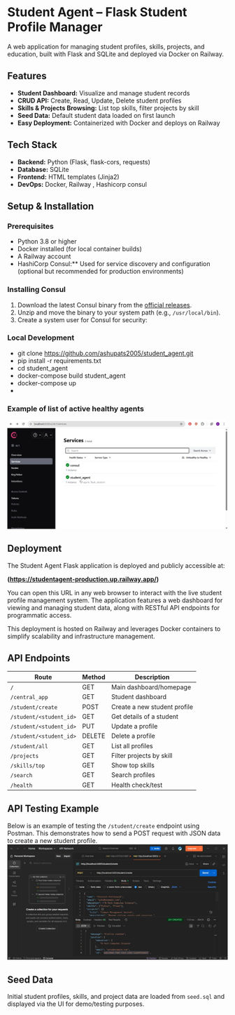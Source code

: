 # Student Agent – Flask Student Profile Manager

A web application for managing student profiles, skills, projects, and education, built with Flask and SQLite and deployed via Docker on Railway.

## Features

- **Student Dashboard:** Visualize and manage student records  
- **CRUD API:** Create, Read, Update, Delete student profiles  
- **Skills & Projects Browsing:** List top skills, filter projects by skill  
- **Seed Data:** Default student data loaded on first launch  
- **Easy Deployment:** Containerized with Docker and deploys on Railway

## Tech Stack

- **Backend:** Python (Flask, flask-cors, requests)  
- **Database:** SQLite  
- **Frontend:** HTML templates (Jinja2)  
- **DevOps:** Docker, Railway , Hashicorp consul

## Setup & Installation

### Prerequisites

- Python 3.8 or higher  
- Docker installed (for local container builds)  
- A Railway account
- HashiCorp Consul:** Used for service discovery and configuration (optional but recommended for production environments)
  
### Installing Consul
1. Download the latest Consul binary from the [official releases](https://releases.hashicorp.com/consul/).  
2. Unzip and move the binary to your system path (e.g., `/usr/local/bin`).  
3. Create a system user for Consul for security:

### Local Development

- git clone https://github.com/ashupats2005/student_agent.git
- pip install -r requirements.txt
- cd student_agent
- docker-compose build student_agent
- docker-compose up
- 
### Example of list of active healthy agents
 ![consul healthy agents list](./agents.jpg)
 
## Deployment

The Student Agent Flask application is deployed and publicly accessible at:

**(https://studentagent-production.up.railway.app/)**

You can open this URL in any web browser to interact with the live student profile management system. The application features a web dashboard for viewing and managing student data, along with RESTful API endpoints for programmatic access.

This deployment is hosted on Railway and leverages Docker containers to simplify scalability and infrastructure management.

## API Endpoints

| Route                      | Method | Description                   |
|----------------------------|--------|-------------------------------|
| `/`                        | GET    | Main dashboard/homepage       |
| `/central_app`             | GET    | Student dashboard             |
| `/student/create`          | POST   | Create a new student profile  |
| `/student/<student_id>`    | GET    | Get details of a student      |
| `/student/<student_id>`    | PUT    | Update a profile              |
| `/student/<student_id>`    | DELETE | Delete a profile              |
| `/student/all`             | GET    | List all profiles             |
| `/projects`                | GET    | Filter projects by skill      |
| `/skills/top`              | GET    | Show top skills               |
| `/search`                  | GET    | Search profiles               |
| `/health`                  | GET    | Health check/test             |


## API Testing Example

Below is an example of testing the `/student/create` endpoint using Postman. This demonstrates how to send a POST request with JSON data to create a new student profile.
 ![postmanimage](./postman.jpg)



## Seed Data

Initial student profiles, skills, and project data are loaded from `seed.sql` and displayed via the UI for demo/testing purposes.







